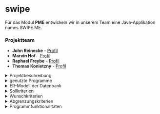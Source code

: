 # swipe

Für das Modul <b>PME</b> entwickeln wir in unserem Team eine Java-Applikation names SWIPE.ME.

### Projektteam
* **John Reinecke** - [Profil](https://github.com/JFuqX)
* **Marvin Hof** - [Profil](https://github.com/MarvinHof)
* **Raphael Freybe** - [Profil](https://github.com/rfreybe)
* **Thomas Konietzny** - [Profil](https://github.com/Hundewurst)

<details>
<summary> Projektbeschreibung </summary>
<br>
Für das Modul <b>PME</b> entwickeln wir in unserem Team eine Java-Applikation namens SWIPE.ME, dabei handelt es sich um eine Lern-App für Android Geräte, in der man Karteikarten erstellen kann. Diese besitzen eine Vorderseite mit einer Frage und einer Rückseite mit der passenden Antwort, diese kann mit Text,oder einem Bild, welches man vorher der Karteikarte hinzufügt oder einem Text bestehen. Die Karteikarten Verfügen über ein Bewertungssystem, durch den ein Algorithmus beim Lernen Karteikarten vorschlägt, welche eine schlechte Bewertung haben und deshalb noch geübt werden müssen. Außerdem gibt es eine Ordnerstruktur, so dass man die Karten in Fächer und Themen kategorisieren kann, diese Ordner kann man auch nach Namen, zuletzt verwendet oder personalisiert über Drag and Drop sortieren, um die gewünschten Kategorien möglichst schnell und intuitiv finden zu können.<br>
</details>

<details>
<summary> genutzte Programme </summary>
<br>

* [IntelliJ](https://www.jetbrains.com/de-de/idea/download/other.html) - IDE für JAVA
* [lucidchart](https://www.lucidchart.com) - Tool für die Erstellung der Diagramme
* [Office](https://www.office.com/) - Office Programm
* [Git](https://git-scm.com/) - Versionskontrolle
* [Discord](https://discord.com/) - Kommunikationsmittel
* [Telegram](https://telegram.org) - Kommunikationsmittel
</details>


<details>
<summary> ER-Modell der Datenbank </summary>
<br>

![alt text](https://i.ibb.co/10S7qZ1/Bild-2021-03-31-203119.png)
</details>

<details>
<summary> Sollkriterien </summary>
<br>

-Erstellung von Karteikarten (Vorderseite -> Frage, Rückseite -> Antwort) & Karteikartenverwaltung (Löschen)<br>
-Import von Bildern, Texte<br>
-Leichte bedienbarkeit durch swipen<br>
-Kategorien mit Unterordnern, in denen sich die Karteikarten befinden<br>
-Anzeige der Karteikarten innerhalb eines Ordners geordnet oder geshuffelt<br>
-Sidebar->Ordner->Fächer->Karteikarte<br>
-Sidebar->Ordnereinstellung---Ordner Sortieren nach---Karteikarten Sortieren nach---Filtern nach<br>
-Plusbutton unten rechts--Welcher Ordner(Ordner hinzufügen,zurück)--Welche Kategorie(Kategorie hinzufügen,zurück)<br>
-Sidebar->Einstellungen(unten links)--Sprache<br>
-Einstellungen--Sounds--Sprache<br>
-Ordnerstruktur:  Ordnerauswahl--Kategorieauswahl--Karteiauswahl<br>


</details>

<details>
<summary> Wunschkriterien </summary>
<br>

-Import .txt anstatt Copy&Paste<br>
-Statistik anzeige<br>
-Wechsel der Sprache (Deutsch/Englisch)<br>
-Sidebar->Stats<br>
-Fotofunktion in der App<br>
-Skalierbarkeit der Bildern<br>
-Lernplan (Push Benachrichtigungen -> Weckerfunktion)<br>
-Erweiterte bedienbarkeit(Karteikarten und Ordner durch bewegungen bedienen kann)<br>
-Gutes UI design<br>
-.csv Fileformat für die Vereinfachung, der Speicherung von Nutzerdaten<br>

</details>

<details>
<summary> Abgrenzungskriterien </summary>
<br>

-keine Accounts, kein login nur Lokales speichern<br>

</details>

<details>
<summary> Programmfunktionalitäten </summary>
<br>

Die Hauptnavigation der App ist in drei Punkte unterteilt, diese bestehen aus “Statistics”, “Home” und “Settings”. In den “Statistics” werden einige Daten zur Bewertung von Karteikarten gesammelt. In den “Settings” kann man zwischen der normalen und der dunklen Ansicht wechseln. Im Unterpunkt “Home” findet man die Hauptfunktionalität der App, es werden mittels eines Recycler Views alle Ordner angezeigt, die der Benutzer angelegt hat. Man kann die Ordner nach verschiedenen Kriterien sortieren oder mittels Drag and Drop eine eigene Reihenfolge festlegen. Wenn man auf einen Ordner klickt, sieht man dessen Inhalt und kann sich seine erstellten Karteikarten ansehen und diese bewerten, dies geschieht durch ein Wischen nach links oder rechts oder das drücken der Daumen, tippt man die Karte an, so wird die Rückseite angezeigt. Klickt man auf das Plus Symbol unten rechts kommt man auf ein Fragment, bei dem man wählen kann, ob man einen Ordner oder eine Karte erstellen möchte. Je nach dem was man erstellen möchte kann man den Punkt antippen und dort seine Daten eingeben. Karteikarten können nur in Ordnern erstellt werden und man kann diesen ein Bild aus seinem explorer zuweisen oder ein neues mit der Kamera des Gerätes aufnehmen.<br>

</details>

